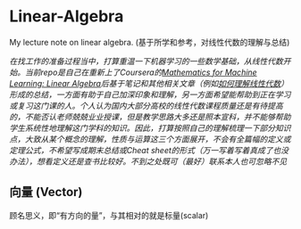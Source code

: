 # Linear-Algebra
My lecture note on linear algebra. (基于所学和参考，对线性代数的理解与总结)

_在找工作的准备过程当中，打算重温一下机器学习的一些数学基础，从线性代数开始。当前repo是自己在重新上了Coursera的[Mathematics for Machine Learning: Linear Algebra](https://www.coursera.org/learn/linear-algebra-machine-learning/home/welcome)后基于笔记和其他相关文章（例如[如何理解线性代数](https://www.zhihu.com/question/20534668)）形成的总结，一方面有助于自己加深印象和理解，另一方面希望能帮助到正在学习或复习这门课的人。个人认为国内大部分高校的线性代数课程质量还是有待提高的，不能否认老师兢兢业业授课，但是教学思路大多还是照本宣科，并不能够帮助学生系统性地理解这门学科的知识。因此，打算按照自己的理解梳理一下部分知识点，大致从某个概念的理解，性质与运算这三个方面展开，不会有全篇幅的定义或定理公式，不希望写成期末总结或Cheat sheet的形式（万一写着写着真成了也没办法），想看定义还是查书比较好。不到之处既可（最好）联系本人也可忽略不见_

## 向量 (Vector)
顾名思义，即“有方向的量”，与其相对的就是标量(scalar)

